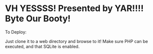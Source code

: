 VH YESSSS! Presented by YAR!!!! Byte Our Booty!
======================

To Deploy:

Just clone it to a web directory and browse to it! Make sure PHP can be executed, and that SQLite is enabled.
